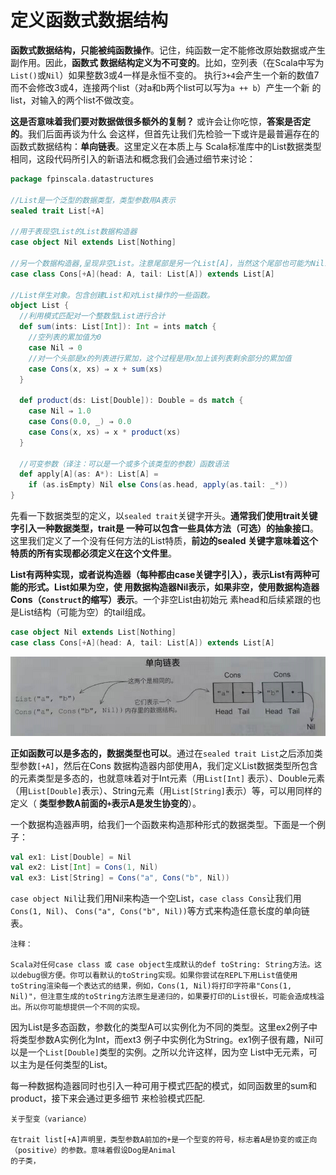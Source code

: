 定义函数式数据结构
===================================================================================
**函数式数据结构，只能被纯函数操作**。记住，纯函数一定不能修改原始数据或产生副作用。因此，**函数式
数据结构定义为不可变的**。比如，空列表（在Scala中写为`List()`或`Nil`）如果整数3或4一样是永恒不变的。
执行`3+4`会产生一个新的数值7而不会修改3或4，连接两个list（对a和b两个list可以写为`a ++ b`）产生一个新
的list，对输入的两个list不做改变。

**这是否意味着我们要对数据做很多额外的复制？** 或许会让你吃惊，**答案是否定的**。我们后面再谈为什么
会这样，但首先让我们先检验一下或许是最普遍存在的函数式数据结构：**单向链表**。这里定义在本质上与
Scala标准库中的List数据类型相同，这段代码所引入的新语法和概念我们会通过细节来讨论：
```scala
package fpinscala.datastructures

//List是一个泛型的数据类型，类型参数用A表示
sealed trait List[+A]

//用于表现空List的List数据构造器
case object Nil extends List[Nothing]

//另一个数据构造器,呈现非空List。注意尾部是另一个List[A]，当然这个尾部也可能为Nil或另一个Cons
case class Cons[+A](head: A, tail: List[A]) extends List[A]

//List伴生对象。包含创建List和对List操作的一些函数。
object List {
  //利用模式匹配对一个整数型List进行合计
  def sum(ints: List[Int]): Int = ints match {
    //空列表的累加值为0
    case Nil ⇒ 0
    //对一个头部是x的列表进行累加，这个过程是用x加上该列表剩余部分的累加值
    case Cons(x, xs) ⇒ x + sum(xs)
  }

  def product(ds: List[Double]): Double = ds match {
    case Nil ⇒ 1.0
    case Cons(0.0, _) ⇒ 0.0
    case Cons(x, xs) ⇒ x * product(xs)
  }

  //可变参数（译注：可以是一个或多个该类型的参数）函数语法
  def apply[A](as: A*): List[A] =
    if (as.isEmpty) Nil else Cons(as.head, apply(as.tail: _*))
}
```
先看一下数据类型的定义，以`sealed trait`关键字开头。**通常我们使用trait关键字引入一种数据类型，trait是
一种可以包含一些具体方法（可选）的抽象接口**。这里我们定义了一个没有任何方法的List特质，**前边的sealed
关键字意味着这个特质的所有实现都必须定义在这个文件里**。

**List有两种实现，或者说构造器（每种都由case关键字引入），表示List有两种可能的形式。List如果为空，使
用数据构造器Nil表示，如果非空，使用数据构造器Cons（`Construct`的缩写）表示**。一个非空List由初始元
素head和后续紧跟的也是List结构（可能为空）的tail组成。
```scala
case object Nil extends List[Nothing]
case class Cons[+A](head: A, tail: List[A]) extends List[A]
```

![单向链表](img/1.png)

**正如函数可以是多态的，数据类型也可以**。通过在`sealed trait List`之后添加类型参数`[+A]`，然后在Cons
数据构造器内部使用A，我们定义List数据类型所包含的元素类型是多态的，也就意味着对于Int元素（用`List[Int]`
表示）、Double元素（用`List[Double]`表示）、String元素（用`List[String]`表示）等，可以用同样的定义（
**类型参数A前面的`+`表示A是发生协变的**）。

一个数据构造器声明，给我们一个函数来构造那种形式的数据类型。下面是一个例子：
```scala
val ex1: List[Double] = Nil
val ex2: List[Int] = Cons(1, Nil)
val ex3: List[String] = Cons("a", Cons("b", Nil))
```
`case object Nil`让我们用Nil来构造一个空List，`case class Cons`让我们用`Cons(1, Nil)`、
`Cons("a", Cons("b", Nil))`等方式来构造任意长度的单向链表。

```
注释：

Scala对任何case class 或 case object生成默认的def toString: String方法。这以debug很方便。你可以看默认的toString实现。如果你尝试在REPL下用List值使用toString渲染每一个表达式的结果，例如，Cons(1, Nil)将打印字符串"Cons(1, Nil)"，但注意生成的toString方法原生是递归的，如果要打印的List很长，可能会造成栈溢出。所以你可能想提供一个不同的实现。
```
因为List是多态函数，参数化的类型A可以实例化为不同的类型。这里ex2例子中将类型参数A实例化为Int，而ext3
例子中实例化为String。ex1例子很有趣，Nil可以是一个`List[Double]`类型的实例。之所以允许这样，因为空
List中无元素，可以主为是任何类型的List。

每一种数据构造器同时也引入一种可用于模式匹配的模式，如同函数里的sum和product，接下来会通过更多细节
来检验模式匹配.
```
关于型变（variance）

在trait list[+A]声明里，类型参数A前加的+是一个型变的符号，标志着A是协变的或正向（positive）的参数。意味着假设Dog是Animal
的子类，
```